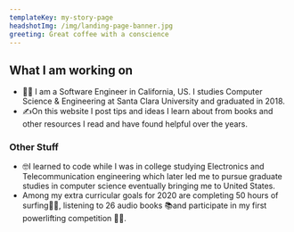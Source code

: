 ```yaml
---
templateKey: my-story-page
headshotImg: /img/landing-page-banner.jpg
greeting: Great coffee with a conscience
---
```


## What I am working on

-   👨‍💻 I am a Software Engineer in California, US. I studies Computer Science & Engineering at Santa Clara University and graduated in 2018.
-   ✍️On this website I post tips and ideas I learn about from books and other resources I read and have found helpful over the years.

### Other Stuff

-   🤓I learned to code while I was in college studying Electronics and Telecommunication engineering which later led me to pursue graduate studies in computer science eventually bringing me to United States.
-   Among my extra curricular goals for 2020 are completing 50 hours of surfing🏄‍♂️, listening to 26 audio books 📚and participate in my first powerlifting competition 🏋️‍♂️.
